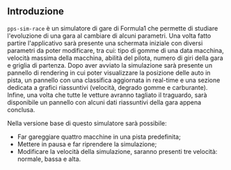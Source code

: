 ## Introduzione

`pps-sim-race` è un simulatore di gare di Formula1 che permette di studiare l'evoluzione di una gara al cambiare di alcuni parametri. Una volta fatto partire l'applicativo sarà presente una schermata iniziale con diversi parametri da poter modificare, tra cui: tipo di gomme di una data macchina, velocità massima della macchina, abilità del pilota, numero di giri della gara e griglia di partenza. Dopo aver avviato la simulazione sarà presente un pannello di rendering in cui poter visualizzare la posizione delle auto in pista, un pannello con una classifica aggiornata in real-time e una sezione dedicata a grafici riassuntivi (velocità, degrado gomme e carburante). Infine, una volta che tutte le vetture avranno tagliato il traguardo, sarà disponibile un pannello con alcuni dati riassuntivi della gara appena conclusa.

Nella versione base di questo simulatore sarà possibile:
- Far gareggiare quattro macchine in una pista predefinita; 
- Mettere in pausa e far riprendere la simulazione;
- Modificare la velocità della simulazione, saranno presenti tre velocità: normale, bassa e alta.
